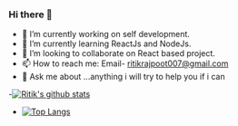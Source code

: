 ### Hi there 👋


- 🔭 I’m currently working on self development.
- 🌱 I’m currently learning ReactJs and NodeJs.
- 👯 I’m looking to collaborate on React based project.
- 📫 How to reach me: Email- ritikrajpoot007@gmail.com 
- 💬 Ask me about ...anything i will try to help you if i can  



-[![Ritik's github stats](https://github-readme-stats.vercel.app/api?username=rits008)](https://github.com/rits008/github-readme-stats)

- [![Top Langs](https://github-readme-stats.vercel.app/api/top-langs/?username=rits008&layout=compact)](https://github.com/rits008/github-readme-stats)
